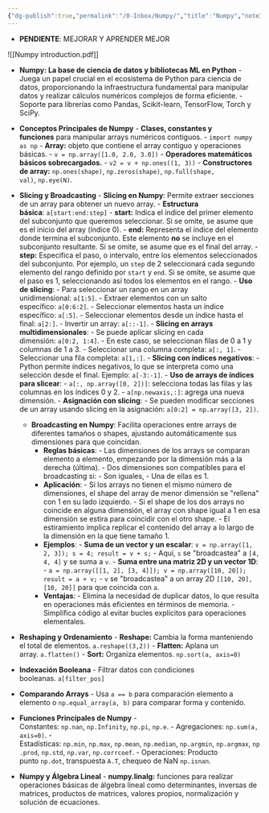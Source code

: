 ```yaml
---
{"dg-publish":true,"permalink":"/0-Inbox/Numpy/","title":"Numpy","noteIcon":""}
---
```



- **PENDIENTE**: MEJORAR Y APRENDER MEJOR

![[Numpy introduction.pdf]]


- **Numpy: La base de ciencia de datos y bibliotecas ML en Python**
		- Juega un papel crucial en el ecosistema de Python para ciencia de datos, proporcionando la infraestructura fundamental para manipular datos y realizar cálculos numéricos complejos de forma eficiente.
		- Soporte para librerías como Pandas, Scikit-learn, TensorFlow, Torch y SciPy.
- **Conceptos Principales de Numpy**
		- **Clases, constantes y funciones** para manipular arrays numéricos contiguos.
				- `import numpy as np`
		- **Array:** objeto que contiene el array contiguo y operaciones básicas.
				- `v = np.array([1.0, 2.0, 3.0])`
		- **Operadores matemáticos básicos sobrecargados.**
				- `v2 = v + np.ones((1, 3))`
		- **Constructores de array:** `np.ones(shape)`, `np.zeros(shape)`, `np.full(shape, val)`, `np.eye(N)`.
- **Slicing y Broadcasting**
		- **Slicing en Numpy**: Permite extraer secciones de un array para obtener un nuevo array.
		- **Estructura básica**: `a[start:end:step]`
			- **start:** Indica el índice del primer elemento del subconjunto que queremos seleccionar. Si se omite, se asume que es el inicio del array (índice 0).
			- **end:** Representa el índice del elemento donde termina el subconjunto. Este elemento **no** se incluye en el subconjunto resultante. Si se omite, se asume que es el final del array.
			- **step:** Especifica el paso, o intervalo, entre los elementos seleccionados del subconjunto. Por ejemplo, un `step` de 2 seleccionará cada segundo elemento del rango definido por `start` y `end`. Si se omite, se asume que el paso es 1, seleccionando así todos los elementos en el rango.
		- **Uso de slicing**:
				- Para seleccionar un rango en un array unidimensional: `a[1:5]`.
				- Extraer elementos con un salto específico: `a[0:6:2]`.
				- Seleccionar elementos hasta un índice específico: `a[:5]`.
				- Seleccionar elementos desde un índice hasta el final: `a[2:]`.
				- Invertir un array: `a[::-1]`.
		- **Slicing en arrays multidimensionales**:
				- Se puede aplicar slicing en cada dimensión: `a[0:2, 1:4]`.
						- En este caso, se seleccionan filas de 0 a 1 y columnas de 1 a 3.
				- Seleccionar una columna completa: `a[:, 1]`.
				- Seleccionar una fila completa: `a[1,:]`.
		- **Slicing con índices negativos**:
				- Python permite índices negativos, lo que se interpreta como una selección desde el final. Ejemplo: `a[-3:-1]`.
		- **Uso de arrays de índices para slicear**:
				- `a[:, np.array([0, 2])]`: selecciona todas las filas y las columnas en los índices 0 y 2.
				- `a[np.newaxis,:]`: agrega una nueva dimensión.
		- **Asignación con slicing**:
				- Se pueden modificar secciones de un array usando slicing en la asignación: `a[0:2] = np.array([3, 2])`.

	- **Broadcasting en Numpy**: Facilita operaciones entre arrays de diferentes tamaños o shapes, ajustando automáticamente sus dimensiones para que coincidan.
		- **Reglas básicas**:
				- Las dimensiones de los arrays se comparan elemento a elemento, empezando por la dimensión más a la derecha (última).
				- Dos dimensiones son compatibles para el broadcasting si:
						- Son iguales,
						- Una de ellas es 1.
		- **Aplicación**:
				- Si los arrays no tienen el mismo número de dimensiones, el shape del array de menor dimensión se "rellena" con 1 en su lado izquierdo.
				- Si el shape de los dos arrays no coincide en alguna dimensión, el array con shape igual a 1 en esa dimensión se estira para coincidir con el otro shape.
				- El estiramiento implica replicar el contenido del array a lo largo de la dimensión en la que tiene tamaño 1.
		- **Ejemplos**:
				- **Suma de un vector y un escalar**: `v = np.array([1, 2, 3]); s = 4; result = v + s;`
						- Aquí, `s` se "broadcastea" a `[4, 4, 4]` y se suma a `v`.
				- **Suma entre una matriz 2D y un vector 1D**:
						- `a = np.array([[1, 2], [3, 4]]); v = np.array([10, 20]); result = a + v;`
						- `v` se "broadcastea" a un array 2D `[[10, 20], [10, 20]]` para que coincida con `a`.
		- **Ventajas**:
				- Elimina la necesidad de duplicar datos, lo que resulta en operaciones más eficientes en términos de memoria.
				- Simplifica código al evitar bucles explícitos para operaciones elementales.

- **Reshaping y Ordenamiento**
		- **Reshape:** Cambia la forma manteniendo el total de elementos. `a.reshape((3,2))`
		- **Flatten:** Aplana un array. `a.flatten()`
		- **Sort:** Organiza elementos. `np.sort(a, axis=0)`
- **Indexación Booleana**
		- Filtrar datos con condiciones booleanas. `a[filter_pos]`
- **Comparando Arrays**
		- Usa `a == b` para comparación elemento a elemento o `np.equal_array(a, b)` para comparar forma y contenido.
- **Funciones Principales de Numpy**
		- Constantes: `np.nan`, `np.Infinity`, `np.pi`, `np.e`.
		- Agregaciones: `np.sum(a, axis=0)`.
		- Estadísticas: `np.min`, `np.max`, `np.mean`, `np.median`, `np.argmin`, `np.argmax`, `np.prod`, `np.std`, `np.var`, `np.corrcoef`.
		- Operaciones: Producto punto `np.dot`, transpuesta `A.T`, chequeo de NaN `np.isnan`.
- **Numpy y Álgebra Lineal**
		- **numpy.linalg:** funciones para realizar operaciones básicas de álgebra lineal como determinantes, inversas de matrices, productos de matrices, valores propios, normalización y solución de ecuaciones.
